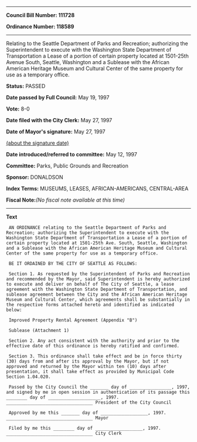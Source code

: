 

********

**Council Bill Number: 111728**
   
**Ordinance Number: 118589**
********

 Relating to the Seattle Department of Parks and Recreation; authorizing the Superintendent to execute with the Washington State Department of Transportation a Lease of a portion of certain property located at 1501-25th Avenue South, Seattle, Washington and a Sublease with the African American Heritage Museum and Cultural Center of the same property for use as a temporary office.

**Status:** PASSED
   
**Date passed by Full Council:** May 19, 1997
   
**Vote:** 8-0
   
**Date filed with the City Clerk:** May 27, 1997
   
**Date of Mayor's signature:** May 27, 1997
   
[(about the signature date)](/~public/approvaldate.htm)
   
   
   
**Date introduced/referred to committee:** May 12, 1997
   
**Committee:** Parks, Public Grounds and Recreation
   
**Sponsor:** DONALDSON
   
   
**Index Terms:** MUSEUMS, LEASES, AFRICAN-AMERICANS, CENTRAL-AREA

**Fiscal Note:**_(No fiscal note available at this time)_

********

**Text**
   
```
 AN ORDINANCE relating to the Seattle Department of Parks and Recreation; authorizing the Superintendent to execute with the Washington State Department of Transportation a Lease of a portion of certain property located at 1501-25th Ave. South, Seattle, Washington and a Sublease with the African American Heritage Museum and Cultural Center of the same property for use as a temporary office.

 BE IT ORDAINED BY THE CITY OF SEATTLE AS FOLLOWS:

 Section 1. As requested by the Superintendent of Parks and Recreation and recommended by the Mayor, said Superintendent is hereby authorized to execute and deliver on behalf of The City of Seattle, a lease agreement with the Washington State Department of Transportation, and sublease agreement between the City and the African American Heritage Museum and Cultural Center, which agreements shall be substantially in the respective forms attached hereto and identified as indicated below:

 Improved Property Rental Agreement (Appendix "B")

 Sublease (Attachment 1)

 Section 2. Any act consistent with the authority and prior to the effective date of this ordinance is hereby ratified and confirmed.

 Section 3. This ordinance shall take effect and be in force thirty (30) days from and after its approval by the Mayor, but if not approved and returned by the Mayor within ten (10) days after presentation, it shall take effect as provided by Municipal Code Section 1.04.020.

 Passed by the City Council the _______ day of ________________, 1997, and signed by me in open session in authentication of its passage this ________ day of ____________________, 1997. _________________________________ President of the City Council

 Approved by me this _______ day of __________________, 1997. _________________________________ Mayor

 Filed by me this ________ day of __________________, 1997. _________________________________ City Clerk

```
